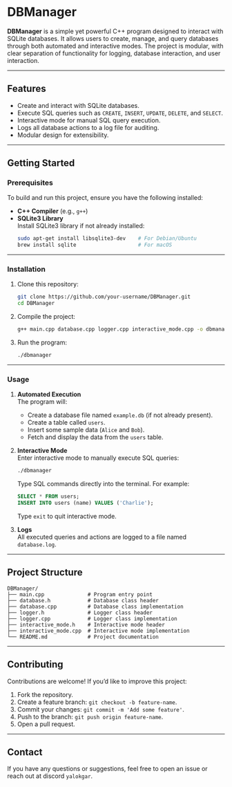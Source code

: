 # **DBManager**

**DBManager** is a simple yet powerful C++ program designed to interact with SQLite databases. It allows users to create, manage, and query databases through both automated and interactive modes. The project is modular, with clear separation of functionality for logging, database interaction, and user interaction.

---

## **Features**

- Create and interact with SQLite databases.
- Execute SQL queries such as `CREATE`, `INSERT`, `UPDATE`, `DELETE`, and `SELECT`.
- Interactive mode for manual SQL query execution.
- Logs all database actions to a log file for auditing.
- Modular design for extensibility.

---

## **Getting Started**

### Prerequisites

To build and run this project, ensure you have the following installed:

- **C++ Compiler** (e.g., `g++`)
- **SQLite3 Library**  
  Install SQLite3 library if not already installed:
  ```bash
  sudo apt-get install libsqlite3-dev    # For Debian/Ubuntu
  brew install sqlite                    # For macOS
  ```

---

### Installation

1. Clone this repository:  
   ```bash
   git clone https://github.com/your-username/DBManager.git
   cd DBManager
   ```

2. Compile the project:  
   ```bash
   g++ main.cpp database.cpp logger.cpp interactive_mode.cpp -o dbmanager -lsqlite3
   ```

3. Run the program:  
   ```bash
   ./dbmanager
   ```

---

### Usage

1. **Automated Execution**  
   The program will:
   - Create a database file named `example.db` (if not already present).
   - Create a table called `users`.
   - Insert some sample data (`Alice` and `Bob`).
   - Fetch and display the data from the `users` table.

2. **Interactive Mode**  
   Enter interactive mode to manually execute SQL queries:
   ```bash
   ./dbmanager
   ```
   Type SQL commands directly into the terminal. For example:
   ```sql
   SELECT * FROM users;
   INSERT INTO users (name) VALUES ('Charlie');
   ```

   Type `exit` to quit interactive mode.

3. **Logs**  
   All executed queries and actions are logged to a file named `database.log`.

---

## **Project Structure**

```
DBManager/
├── main.cpp              # Program entry point
├── database.h            # Database class header
├── database.cpp          # Database class implementation
├── logger.h              # Logger class header
├── logger.cpp            # Logger class implementation
├── interactive_mode.h    # Interactive mode header
├── interactive_mode.cpp  # Interactive mode implementation
└── README.md             # Project documentation
```

---

## **Contributing**

Contributions are welcome! If you’d like to improve this project:

1. Fork the repository.
2. Create a feature branch: `git checkout -b feature-name`.
3. Commit your changes: `git commit -m 'Add some feature'`.
4. Push to the branch: `git push origin feature-name`.
5. Open a pull request.

---

## **Contact**

If you have any questions or suggestions, feel free to open an issue or reach out at discord `yalokgar`.
